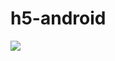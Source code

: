 # h5-android
[![](https://jitpack.io/v/lishimeng/h5-android.svg)](https://jitpack.io/#lishimeng/h5-android)
